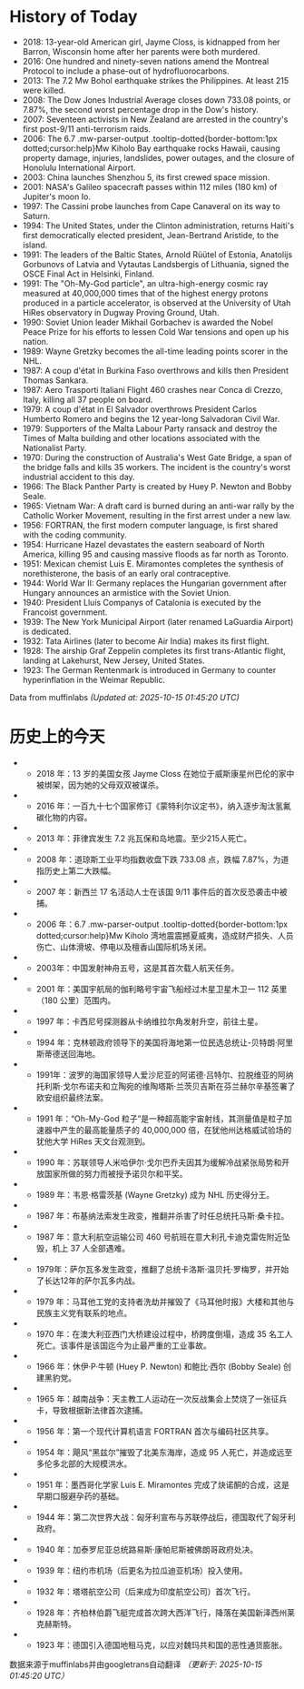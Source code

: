 # History of Today 

- 2018: 13-year-old American girl, Jayme Closs, is kidnapped from her Barron, Wisconsin home after her parents were both murdered.
- 2016: One hundred and ninety-seven nations amend the Montreal Protocol to include a phase-out of hydrofluorocarbons.
- 2013: The 7.2 Mw Bohol earthquake strikes the Philippines. At least 215 were killed.
- 2008: The Dow Jones Industrial Average closes down 733.08 points, or 7.87%, the second worst percentage drop in the Dow's history.
- 2007: Seventeen activists in New Zealand are arrested in the country's first post-9/11 anti-terrorism raids.
- 2006: The 6.7 .mw-parser-output .tooltip-dotted{border-bottom:1px dotted;cursor:help}Mw Kiholo Bay earthquake rocks Hawaii, causing property damage, injuries, landslides, power outages, and the closure of Honolulu International Airport.
- 2003: China launches Shenzhou 5, its first crewed space mission.
- 2001: NASA's Galileo spacecraft passes within 112 miles (180 km) of Jupiter's moon Io.
- 1997: The Cassini probe launches from Cape Canaveral on its way to Saturn.
- 1994: The United States, under the Clinton administration, returns Haiti's first democratically elected president, Jean-Bertrand Aristide, to the island.
- 1991: The leaders of the Baltic States, Arnold Rüütel of Estonia, Anatolijs Gorbunovs of Latvia and Vytautas Landsbergis of Lithuania, signed the OSCE Final Act in Helsinki, Finland.
- 1991: The "Oh-My-God particle", an ultra-high-energy cosmic ray measured at 40,000,000 times that of the highest energy protons produced in a particle accelerator, is observed at the University of Utah HiRes observatory in Dugway Proving Ground, Utah.
- 1990: Soviet Union leader Mikhail Gorbachev is awarded the Nobel Peace Prize for his efforts to lessen Cold War tensions and open up his nation.
- 1989: Wayne Gretzky becomes the all-time leading points scorer in the NHL.
- 1987: A coup d'état in Burkina Faso overthrows and kills then President Thomas Sankara.
- 1987: Aero Trasporti Italiani Flight 460 crashes near Conca di Crezzo, Italy, killing all 37 people on board.
- 1979: A coup d'état in El Salvador overthrows President Carlos Humberto Romero and begins the 12 year-long Salvadoran Civil War.
- 1979: Supporters of the Malta Labour Party ransack and destroy the Times of Malta building and other locations associated with the Nationalist Party.
- 1970: During the construction of Australia's West Gate Bridge, a span of the bridge falls and kills 35 workers. The incident is the country's worst industrial accident to this day.
- 1966: The Black Panther Party is created by Huey P. Newton and Bobby Seale.
- 1965: Vietnam War: A draft card is burned during an anti-war rally by the Catholic Worker Movement, resulting in the first arrest under a new law.
- 1956: FORTRAN, the first modern computer language, is first shared with the coding community.
- 1954: Hurricane Hazel devastates the eastern seaboard of North America, killing 95 and causing massive floods as far north as Toronto.
- 1951: Mexican chemist Luis E. Miramontes completes the synthesis of norethisterone, the basis of an early oral contraceptive.
- 1944: World War II: Germany replaces the Hungarian government after Hungary announces an armistice with the Soviet Union.
- 1940: President Lluís Companys of Catalonia is executed by the Francoist government.
- 1939: The New York Municipal Airport (later renamed LaGuardia Airport) is dedicated.
- 1932: Tata Airlines (later to become Air India) makes its first flight.
- 1928: The airship Graf Zeppelin completes its first trans-Atlantic flight, landing at Lakehurst, New Jersey, United States.
- 1923: The German Rentenmark is introduced in Germany to counter hyperinflation in the Weimar Republic.

Data from muffinlabs
*(Updated at: 2025-10-15 01:45:20 UTC)*

# 历史上的今天 

- - 2018 年：13 岁的美国女孩 Jayme Closs 在她位于威斯康星州巴伦的家中被绑架，因为她的父母双双被谋杀。
- - 2016 年：一百九十七个国家修订《蒙特利尔议定书》，纳入逐步淘汰氢氟碳化物的内容。
- - 2013 年：菲律宾发生 7.2 兆瓦保和岛地震。至少215人死亡。
- - 2008 年：道琼斯工业平均指数收盘下跌 733.08 点，跌幅 7.87%，为道指历史上第二大跌幅。
- - 2007 年：新西兰 17 名活动人士在该国 9/11 事件后的首次反恐袭击中被捕。
- - 2006 年：6.7 .mw-parser-output .tooltip-dotted{border-bottom:1px dotted;cursor:help}Mw Kiholo 湾地震震撼夏威夷，造成财产损失、人员伤亡、山体滑坡、停电以及檀香山国际机场关闭。
- - 2003年：中国发射神舟五号，这是其首次载人航天任务。
- - 2001 年：美国宇航局的伽利略号宇宙飞船经过木星卫星木卫一 112 英里（180 公里）范围内。
- - 1997 年：卡西尼号探测器从卡纳维拉尔角发射升空，前往土星。
- - 1994 年：克林顿政府领导下的美国将海地第一位民选总统让-贝特朗·阿里斯蒂德送回海地。
- - 1991年：波罗的海国家领导人爱沙尼亚的阿诺德·吕特尔、拉脱维亚的阿纳托利斯·戈尔布诺夫和立陶宛的维陶塔斯·兰茨贝吉斯在芬兰赫尔辛基签署了欧安组织最终法案。
- - 1991 年：“Oh-My-God 粒子”是一种超高能宇宙射线，其测量值是粒子加速器中产生的最高能量质子的 40,000,000 倍，在犹他州达格威试验场的犹他大学 HiRes 天文台观测到。
- - 1990 年：苏联领导人米哈伊尔·戈尔巴乔夫因其为缓解冷战紧张局势和开放国家所做的努力而被授予诺贝尔和平奖。
- - 1989 年：韦恩·格雷茨基 (Wayne Gretzky) 成为 NHL 历史得分王。
- - 1987 年：布基纳法索发生政变，推翻并杀害了时任总统托马斯·桑卡拉。
- - 1987 年：意大利航空运输公司 460 号航班在意大利孔卡迪克雷佐附近坠毁，机上 37 人全部遇难。
- - 1979年：萨尔瓦多发生政变，推翻了总统卡洛斯·温贝托·罗梅罗，并开始了长达12年的萨尔瓦多内战。
- - 1979 年：马耳他工党的支持者洗劫并摧毁了《马耳他时报》大楼和其他与民族主义党有联系的地点。
- - 1970 年：在澳大利亚西门大桥建设过程中，桥跨度倒塌，造成 35 名工人死亡。该事件是该国迄今为止最严重的工业事故。
- - 1966 年：休伊·P·牛顿 (Huey P. Newton) 和鲍比·西尔 (Bobby Seale) 创建黑豹党。
- - 1965 年：越南战争：天主教工人运动在一次反战集会上焚烧了一张征兵卡，导致根据新法律首次逮捕。
- - 1956 年：第一个现代计算机语言 FORTRAN 首次与编码社区共享。
- - 1954 年：飓风“黑兹尔”摧毁了北美东海岸，造成 95 人死亡，并造成远至多伦多北部的大规模洪水。
- - 1951 年：墨西哥化学家 Luis E. Miramontes 完成了炔诺酮的合成，这是早期口服避孕药的基础。
- - 1944 年：第二次世界大战：匈牙利宣布与苏联停战后，德国取代了匈牙利政府。
- - 1940 年：加泰罗尼亚总统路易斯·康帕尼斯被佛朗哥政府处决。
- - 1939 年：纽约市机场（后更名为拉瓜迪亚机场）投入使用。
- - 1932 年：塔塔航空公司（后来成为印度航空公司）首次飞行。
- - 1928 年：齐柏林伯爵飞艇完成首次跨大西洋飞行，降落在美国新泽西州莱克赫斯特。
- - 1923 年：德国引入德国地租马克，以应对魏玛共和国的恶性通货膨胀。

数据来源于muffinlabs并由googletrans自动翻译
*（更新于: 2025-10-15 01:45:20 UTC）*